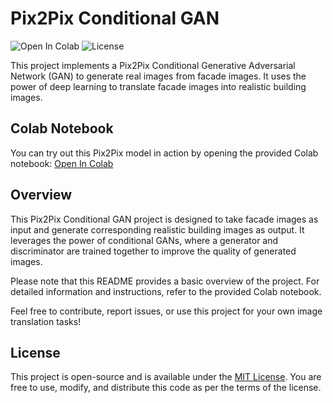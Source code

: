 # Pix2Pix Conditional GAN

![Open In Colab](https://img.shields.io/badge/Open%20in-Colab-blue?logo=google-colab)
![License](https://img.shields.io/github/license/jasmeetsingh-028/Pix2Pix-Conditional-GAN)

This project implements a Pix2Pix Conditional Generative Adversarial Network (GAN) to generate real images from facade images. It uses the power of deep learning to translate facade images into realistic building images.

## Colab Notebook
You can try out this Pix2Pix model in action by opening the provided Colab notebook:
[Open In Colab](https://colab.research.google.com/drive/1MWXmdgEIcJL7t-0MM26nhWDRDea4nlzi)

## Overview
This Pix2Pix Conditional GAN project is designed to take facade images as input and generate corresponding realistic building images as output. It leverages the power of conditional GANs, where a generator and discriminator are trained together to improve the quality of generated images.

Please note that this README provides a basic overview of the project. For detailed information and instructions, refer to the provided Colab notebook.

Feel free to contribute, report issues, or use this project for your own image translation tasks!

## License
This project is open-source and is available under the [MIT License](https://github.com/jasmeetsingh-028/Pix2Pix-Conditional-GAN/blob/main/LICENSE). You are free to use, modify, and distribute this code as per the terms of the license.
